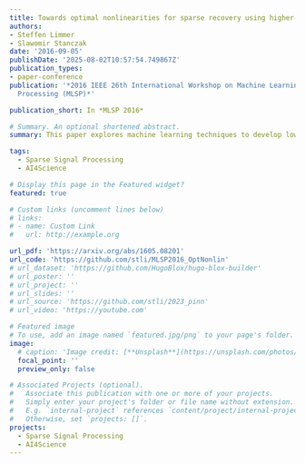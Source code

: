 ```yaml
---
title: Towards optimal nonlinearities for sparse recovery using higher-order statistics
authors:
- Steffen Limmer
- Slawomir Stanczak
date: '2016-09-05'
publishDate: '2025-08-02T10:57:54.749867Z'
publication_types:
- paper-conference
publication: '*2016 IEEE 26th International Workshop on Machine Learning for Signal
  Processing (MLSP)*'

publication_short: In *MLSP 2016*

# Summary. An optional shortened abstract.
summary: This paper explores machine learning techniques to develop low-latency approximate solutions for inverse problems, specifically focusing on recovering sparse stochastic signals within lp​-balls using a probabilistic approach. It analyzes the Bayesian mean-square-error (MSE) for two estimators: a linear one, and a structured nonlinear one comprising a linear operator followed by a Cartesian product of univariate nonlinear mappings. The proposed nonlinear estimator maintains comparable complexity to its linear counterpart, as the nonlinear mapping can be efficiently implemented via look-up tables (LUTs), making it suitable for hardware implementation and directly applicable to neural networks or single-iterate shrinkage/thresholding algorithms under latency constraints. An alternating minimization technique is employed to optimize these operators and mappings, achieving MSE convergence, which is particularly beneficial for real-time applications where traditional iterative and convex optimization methods are impractical.

tags:
  - Sparse Signal Processing
  - AI4Science

# Display this page in the Featured widget?
featured: true

# Custom links (uncomment lines below)
# links:
# - name: Custom Link
#   url: http://example.org

url_pdf: 'https://arxiv.org/abs/1605.08201'
url_code: 'https://github.com/stli/MLSP2016_OptNonlin'
# url_dataset: 'https://github.com/HugoBlox/hugo-blox-builder'
# url_poster: ''
# url_project: ''
# url_slides: ''
# url_source: 'https://github.com/stli/2023_pinn'
# url_video: 'https://youtube.com'

# Featured image
# To use, add an image named `featured.jpg/png` to your page's folder.
image:
  # caption: 'Image credit: [**Unsplash**](https://unsplash.com/photos/pLCdAaMFLTE)'
  focal_point: ''
  preview_only: false

# Associated Projects (optional).
#   Associate this publication with one or more of your projects.
#   Simply enter your project's folder or file name without extension.
#   E.g. `internal-project` references `content/project/internal-project/index.md`.
#   Otherwise, set `projects: []`.
projects:
  - Sparse Signal Processing
  - AI4Science
---
```

